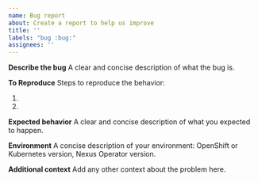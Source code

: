 ```yaml
---
name: Bug report
about: Create a report to help us improve
title: ''
labels: "bug :bug:"
assignees: ''
---
```


**Describe the bug**
A clear and concise description of what the bug is.

**To Reproduce**
Steps to reproduce the behavior:
1. <!-- Replace this text --!>
2. <!-- Replace this text --!>

**Expected behavior**
A clear and concise description of what you expected to happen.

**Environment**
A concise description of your environment: OpenShift or Kubernetes version, Nexus Operator version.

<!-- Add the output of `kubectl version` or `oc version` -->

**Additional context**
Add any other context about the problem here.
